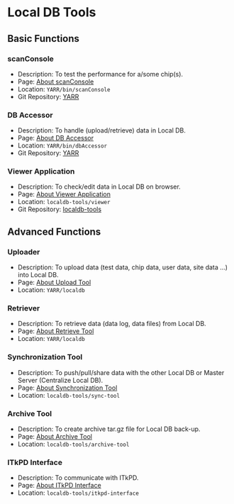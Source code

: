# Local DB Tools

## Basic Functions

### scanConsole

- Description: To test the performance for a/some chip(s).
- Page: [About scanConsole](scanconsole.md)
- Location: `YARR/bin/scanConsole`
- Git Repository: [YARR](https://gitlab.cern.ch/YARR/YARR)

### DB Accessor

- Description: To handle (upload/retrieve) data in Local DB.
- Page: [About DB Accessor](accessor.md)
- Location: `YARR/bin/dbAccessor`
- Git Repository: [YARR](https://gitlab.cern.ch/YARR/YARR)

### Viewer Application

- Description: To check/edit data in Local DB on browser.
- Page: [About Viewer Application](viewer.md)
- Location: `localdb-tools/viewer`
- Git Repository: [localdb-tools](https://gitlab.cern.ch/YARR/localdb-tools)

## Advanced Functions

### Uploader

- Description: To upload data (test data, chip data, user data, site data ...) into Local DB.
- Page: [About Upload Tool](upload.md)
- Location: `YARR/localdb`

### Retriever

- Description: To retrieve data (data log, data files) from Local DB.
- Page: [About Retrieve Tool](retrieve.md)
- Location: `YARR/localdb`

### Synchronization Tool

- Description: To push/pull/share data with the other Local DB or Master Server (Centralize Local DB).
- Page: [About Synchronization Tool](sync.md)
- Location: `localdb-tools/sync-tool`

### Archive Tool

- Description: To create archive tar.gz file for Local DB back-up.
- Page: [About Archive Tool](archive.md)
- Location: `localdb-tools/archive-tool`

### ITkPD Interface

- Description: To communicate with ITkPD.
- Page: [About ITkPD Interface](itkpd-interface.md)
- Location: `localdb-tools/itkpd-interface`
